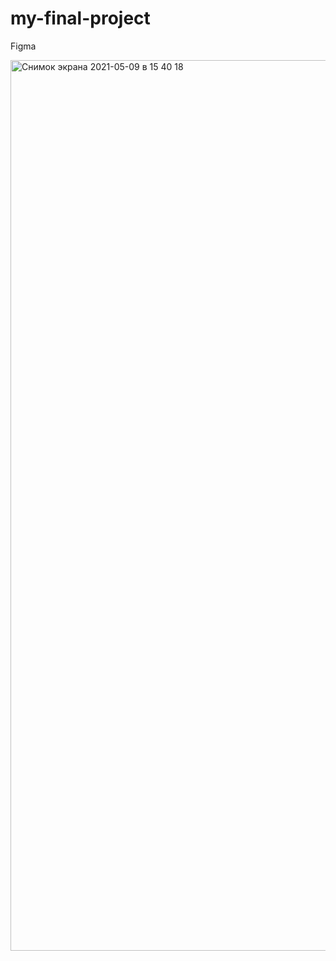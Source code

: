 # my-final-project
Figma

<img width="1425" alt="Снимок экрана 2021-05-09 в 15 40 18" src="https://user-images.githubusercontent.com/65084837/117574816-ba617e80-b100-11eb-9503-c324960e58fe.png">

